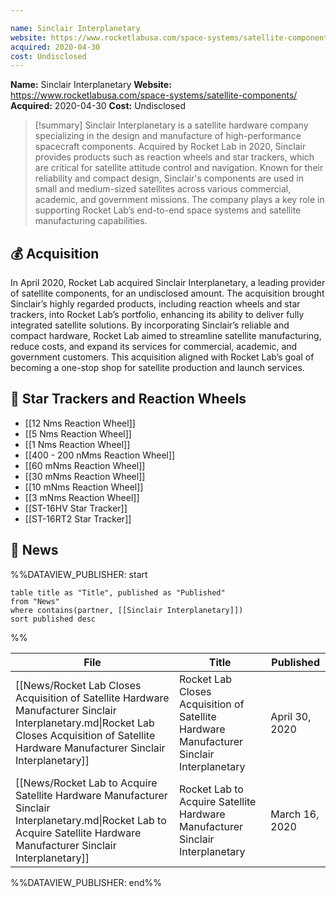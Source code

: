 ```yaml
---

name: Sinclair Interplanetary
website: https://www.rocketlabusa.com/space-systems/satellite-components/
acquired: 2020-04-30
cost: Undisclosed
---
```


**Name:** Sinclair Interplanetary
**Website:** https://www.rocketlabusa.com/space-systems/satellite-components/
**Acquired:** 2020-04-30
**Cost:** Undisclosed

>[!summary]
>Sinclair Interplanetary is a satellite hardware company specializing in the design and manufacture of high-performance spacecraft components. Acquired by Rocket Lab in 2020, Sinclair provides products such as reaction wheels and star trackers, which are critical for satellite attitude control and navigation. Known for their reliability and compact design, Sinclair's components are used in small and medium-sized satellites across various commercial, academic, and government missions. The company plays a key role in supporting Rocket Lab’s end-to-end space systems and satellite manufacturing capabilities.

## 💰 Acquisition

In April 2020, Rocket Lab acquired Sinclair Interplanetary, a leading provider of satellite components, for an undisclosed amount. The acquisition brought Sinclair’s highly regarded products, including reaction wheels and star trackers, into Rocket Lab’s portfolio, enhancing its ability to deliver fully integrated satellite solutions. By incorporating Sinclair’s reliable and compact hardware, Rocket Lab aimed to streamline satellite manufacturing, reduce costs, and expand its services for commercial, academic, and government customers. This acquisition aligned with Rocket Lab’s goal of becoming a one-stop shop for satellite production and launch services.

## 📡 Star Trackers and Reaction Wheels

- [[12 Nms Reaction Wheel]]
- [[5 Nms Reaction Wheel]]
- [[1 Nms Reaction Wheel]]
- [[400 - 200 nMms Reaction Wheel]]
- [[60 mNms Reaction Wheel]]
- [[30 mNms Reaction Wheel]]
- [[10 mNms Reaction Wheel]]
- [[3 mNms Reaction Wheel]]
- [[ST-16HV Star Tracker]]
- [[ST-16RT2 Star Tracker]]

## 📰 News
%%DATAVIEW_PUBLISHER: start
```
table title as "Title", published as "Published"
from "News"
where contains(partner, [[Sinclair Interplanetary]])
sort published desc
```
%%

| File                                                                                                                                                                                           | Title                                                                                     | Published      |
| ---------------------------------------------------------------------------------------------------------------------------------------------------------------------------------------------- | ----------------------------------------------------------------------------------------- | -------------- |
| [[News/Rocket Lab Closes Acquisition of Satellite Hardware Manufacturer Sinclair Interplanetary.md\|Rocket Lab Closes Acquisition of Satellite Hardware Manufacturer Sinclair Interplanetary]] | Rocket Lab Closes Acquisition of Satellite Hardware Manufacturer Sinclair Interplanetary  | April 30, 2020 |
| [[News/Rocket Lab to Acquire Satellite Hardware Manufacturer Sinclair Interplanetary.md\|Rocket Lab to Acquire Satellite Hardware Manufacturer Sinclair Interplanetary]]                       | Rocket Lab to Acquire Satellite Hardware Manufacturer Sinclair Interplanetary             | March 16, 2020 |

%%DATAVIEW_PUBLISHER: end%%
